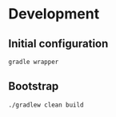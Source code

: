 # Development
## Initial configuration
```
gradle wrapper
```

## Bootstrap
```
./gradlew clean build
```